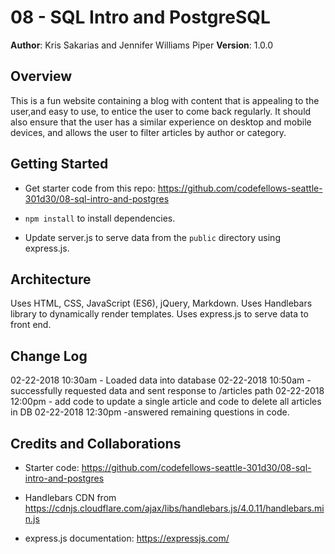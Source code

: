 # 08 - SQL Intro and PostgreSQL

**Author**: Kris Sakarias and Jennifer Williams Piper
**Version**: 1.0.0

## Overview
This is a fun website containing a blog with content that is appealing to the user,and easy to use, to entice the user to come back regularly. It should also ensure that the user has a similar experience on desktop and mobile devices, and allows the user to filter articles by author or category.

## Getting Started
* Get starter code from this repo: https://github.com/codefellows-seattle-301d30/08-sql-intro-and-postgres

* ```npm install``` to install dependencies.
* Update server.js to serve data from the ```public``` directory using express.js.

## Architecture
Uses HTML, CSS, JavaScript (ES6), jQuery, Markdown.
Uses Handlebars library to dynamically render templates.
Uses express.js to serve data to front end.

## Change Log

02-22-2018 10:30am - Loaded data into database
02-22-2018 10:50am - successfully requested data and sent response to /articles path
02-22-2018 12:00pm -  add code to update a single article and code to delete all articles in DB
02-22-2018 12:30pm -answered remaining questions in code.


## Credits and Collaborations

* Starter code: 
https://github.com/codefellows-seattle-301d30/08-sql-intro-and-postgres
* Handlebars CDN from https://cdnjs.cloudflare.com/ajax/libs/handlebars.js/4.0.11/handlebars.min.js

* express.js documentation: https://expressjs.com/